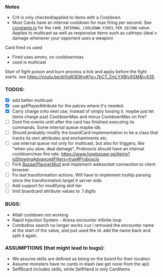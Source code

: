 ### Notes

- Crit is only checked/applied to items with a Cooldown.
- Most Cards have an internal cooldown for max firing per second. See [constants.ts](../engine2/constants.ts) for the `CARD_INTERNAL_COOLDOWN_FIRES_PER_SECOND` value. Applies to multicast as well as responsive items such as caltrops (deal x damage whenever your opponent uses a weapon)

Card fired vs used

- Fired uses ammo, on cooldownmax
- used is multicast

Start of fight poison and burn process a tick and apply before the fight starts. see https://youtu.be/drSgR3E8hyA?si=7bCT_ZmLYXBlySGM&t=635.

### TODOS:

- [x] add better multicast
- [x] use getPlayerAttribute for the palces where it's needed.
- [x] Carry charge onto next use, instead of simply loosing it. maybe just let items charge past CooldownMax and minus CooldownMax on fire?
- [ ] Dont fire events until after the card has finished executing its commands. Some internal queue maybe idk.
- [ ] Should probably modify the boardCard implementation to be a class that tracks its own attributes and enchantments etc.
- [ ] use internal queue not only for multicast, but also for triggers, like "when you slow, deal damage", Proboscis should have an internal cooldown/max fire rate. https://www.howbazaar.gg/items?isShowingAdvancedFilters=true#Proboscis
- [ ] Fork [BazaarPlannerMod](https://github.com/oceanseth/BazaarPlannerMod) and implement websocket connection to client browser.
- [ ] Fix last transformation actions. Will have to implement tooltip parsing since the transformation target it server side.
- [ ] Add support for modifying skill tier
- [ ] limit boardcard attribute values to .1 digits

### BUGS:

- Atlatl cooldown not working
- Rapid Injection System - Ahexa encounter infinite loop
- Combobox search no longer works cuz i removed the encounter name at the start of the value, and just used the id. add the name back and split it again.

### ASSUMPTIONS (that might lead to bugs):

- We assume skills are defined as being on the board for their location
- Assume monsters have no cards in stash (we get none from the api)
- SelfBoard includes skills, while SelfHand is only CardItems

